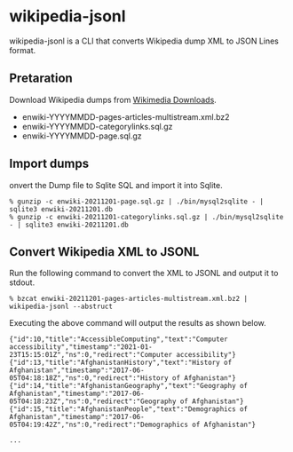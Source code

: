 # wikipedia-jsonl

wikipedia-jsonl is a CLI that converts Wikipedia dump XML to JSON Lines format.


## Pretaration

Download Wikipedia dumps from [Wikimedia Downloads](https://dumps.wikimedia.org/backup-index.html).

- enwiki-YYYYMMDD-pages-articles-multistream.xml.bz2
- enwiki-YYYYMMDD-categorylinks.sql.gz
- enwiki-YYYYMMDD-page.sql.gz


## Import dumps

onvert the Dump file to Sqlite SQL and import it into Sqlite.

```
% gunzip -c enwiki-20211201-page.sql.gz | ./bin/mysql2sqlite - | sqlite3 enwiki-20211201.db
% gunzip -c enwiki-20211201-categorylinks.sql.gz | ./bin/mysql2sqlite - | sqlite3 enwiki-20211201.db
```

## Convert Wikipedia XML to JSONL

Run the following command to convert the XML to JSONL and output it to stdout.

```
% bzcat enwiki-20211201-pages-articles-multistream.xml.bz2 | wikipedia-jsonl --abstruct
```

Executing the above command will output the results as shown below.

```
{"id":10,"title":"AccessibleComputing","text":"Computer accessibility","timestamp":"2021-01-23T15:15:01Z","ns":0,"redirect":"Computer accessibility"}
{"id":13,"title":"AfghanistanHistory","text":"History of Afghanistan","timestamp":"2017-06-05T04:18:18Z","ns":0,"redirect":"History of Afghanistan"}
{"id":14,"title":"AfghanistanGeography","text":"Geography of Afghanistan","timestamp":"2017-06-05T04:18:23Z","ns":0,"redirect":"Geography of Afghanistan"}
{"id":15,"title":"AfghanistanPeople","text":"Demographics of Afghanistan","timestamp":"2017-06-05T04:19:42Z","ns":0,"redirect":"Demographics of Afghanistan"}

...
```


